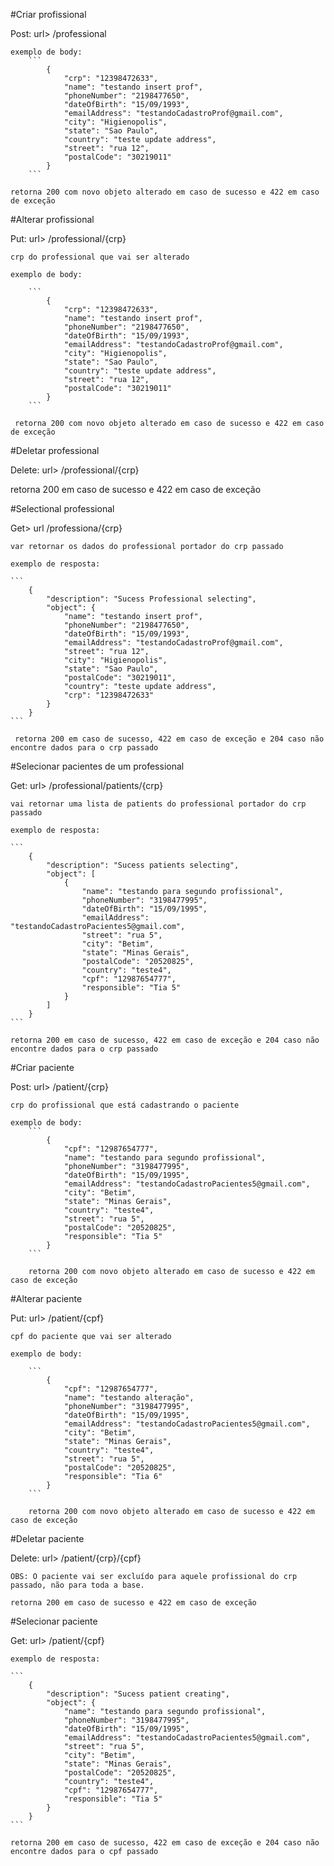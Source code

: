 #Criar profissional

 Post: url> /professional

    exemplo de body: 
        ```
            {
                "crp": "12398472633",
                "name": "testando insert prof",
                "phoneNumber": "2198477650",
                "dateOfBirth": "15/09/1993",
                "emailAddress": "testandoCadastroProf@gmail.com",
                "city": "Higienopolis",
                "state": "Sao Paulo",
                "country": "teste update address",
                "street": "rua 12",
                "postalCode": "30219011"
            }
        ```

    retorna 200 com novo objeto alterado em caso de sucesso e 422 em caso de exceção

#Alterar profissional

 Put: url> /professional/{crp}

    crp do professional que vai ser alterado

    exemplo de body:

        ```
            {
                "crp": "12398472633",
                "name": "testando insert prof",
                "phoneNumber": "2198477650",
                "dateOfBirth": "15/09/1993",
                "emailAddress": "testandoCadastroProf@gmail.com",
                "city": "Higienopolis",
                "state": "Sao Paulo",
                "country": "teste update address",
                "street": "rua 12",
                "postalCode": "30219011"
            }
        ```

     retorna 200 com novo objeto alterado em caso de sucesso e 422 em caso de exceção

#Deletar professional

 Delete: url> /professional/{crp}

 retorna 200 em caso de sucesso e 422 em caso de exceção


#Selectional professional

 Get> url /professiona/{crp}

    var retornar os dados do professional portador do crp passado

    exemplo de resposta:

    ```
        {
            "description": "Sucess Professional selecting",
            "object": {
                "name": "testando insert prof",
                "phoneNumber": "2198477650",
                "dateOfBirth": "15/09/1993",
                "emailAddress": "testandoCadastroProf@gmail.com",
                "street": "rua 12",
                "city": "Higienopolis",
                "state": "Sao Paulo",
                "postalCode": "30219011",
                "country": "teste update address",
                "crp": "12398472633"
            }
        }
    ```

     retorna 200 em caso de sucesso, 422 em caso de exceção e 204 caso não encontre dados para o crp passado

#Selecionar pacientes de um professional

 Get: url> /professional/patients/{crp}

    vai retornar uma lista de patients do professional portador do crp passado
    
    exemplo de resposta: 

    ```
        {
            "description": "Sucess patients selecting",
            "object": [
                {
                    "name": "testando para segundo profissional",
                    "phoneNumber": "3198477995",
                    "dateOfBirth": "15/09/1995",
                    "emailAddress": "testandoCadastroPacientes5@gmail.com",
                    "street": "rua 5",
                    "city": "Betim",
                    "state": "Minas Gerais",
                    "postalCode": "20520825",
                    "country": "teste4",
                    "cpf": "12987654777",
                    "responsible": "Tia 5"
                }
            ]
        }
    ```

    retorna 200 em caso de sucesso, 422 em caso de exceção e 204 caso não encontre dados para o crp passado



#Criar paciente

 Post: url> /patient/{crp}

    crp do profissional que está cadastrando o paciente

    exemplo de body: 
        ```
            {
                "cpf": "12987654777",
                "name": "testando para segundo profissional",
                "phoneNumber": "3198477995",
                "dateOfBirth": "15/09/1995",
                "emailAddress": "testandoCadastroPacientes5@gmail.com",
                "city": "Betim",
                "state": "Minas Gerais",
                "country": "teste4",
                "street": "rua 5",
                "postalCode": "20520825",
                "responsible": "Tia 5"
            }
        ```

        retorna 200 com novo objeto alterado em caso de sucesso e 422 em caso de exceção

#Alterar paciente

 Put: url> /patient/{cpf}

    cpf do paciente que vai ser alterado

    exemplo de body:

        ```
            {
                "cpf": "12987654777",
                "name": "testando alteração",
                "phoneNumber": "3198477995",
                "dateOfBirth": "15/09/1995",
                "emailAddress": "testandoCadastroPacientes5@gmail.com",
                "city": "Betim",
                "state": "Minas Gerais",
                "country": "teste4",
                "street": "rua 5",
                "postalCode": "20520825",
                "responsible": "Tia 6"
            }
        ```

        retorna 200 com novo objeto alterado em caso de sucesso e 422 em caso de exceção

#Deletar paciente

 Delete: url> /patient/{crp}/{cpf}

    OBS: O paciente vai ser excluído para aquele profissional do crp passado, não para toda a base.

    retorna 200 em caso de sucesso e 422 em caso de exceção

#Selecionar paciente

 Get: url> /patient/{cpf}
    
    exemplo de resposta: 

    ```
        {
            "description": "Sucess patient creating",
            "object": {
                "name": "testando para segundo profissional",
                "phoneNumber": "3198477995",
                "dateOfBirth": "15/09/1995",
                "emailAddress": "testandoCadastroPacientes5@gmail.com",
                "street": "rua 5",
                "city": "Betim",
                "state": "Minas Gerais",
                "postalCode": "20520825",
                "country": "teste4",
                "cpf": "12987654777",
                "responsible": "Tia 5"
            }
        }   
    ```

    retorna 200 em caso de sucesso, 422 em caso de exceção e 204 caso não encontre dados para o cpf passado